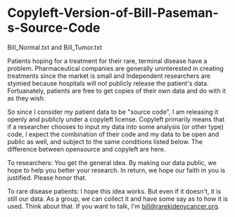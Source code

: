 # Copyleft-Version-of-Bill-Paseman-s-Source-Code
Bill_Normal.txt and Bill_Tumor.txt

Patients hoping for a treatment for their rare, terminal disease have a problem.  Pharmaceutical companies are generally uninterested in creating treatments since the market is small and Independent researchers are stymied because hospitals will not publicly release the patient's data.  Fortuanately, patients are free to get copies of their own data and do with it as they wish.

So since I consider my patient data to be "source code", I am releasing it openly and publicly under a copyleft license.  Copyleft primarily means that if a researcher chooses to input my data into some analysis (or other type) code, I expect the combination of their code and my data to be open and public as well, and subject to the same conditions listed below.  The difference between opensource and copyleft are here.

To researchers: You get the general idea.  By making our data public, we hope to help you better your research.  In return, we hope our faith in you is justified.  Please honor that.

To rare disease patients: I hope this idea works.  But even if it doesn't, it is still our data.  As a group, we can collect it and have some say as to how it is used.  Think about that.  If you want to talk, I'm bill@rarekidenycancer.org.
